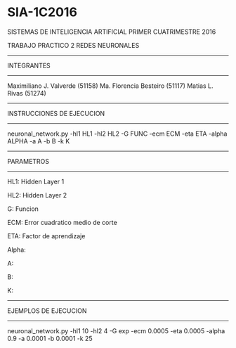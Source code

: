 # SIA-1C2016

SISTEMAS DE INTELIGENCIA ARTIFICIAL
PRIMER CUATRIMESTRE 2016

TRABAJO PRACTICO 2
REDES NEURONALES

**********************************
INTEGRANTES
**********************************
Maximiliano J. Valverde (51158)
Ma. Florencia Besteiro (51117)
Matias L. Rivas (51274)

*********************************
INSTRUCCIONES DE EJECUCION
*********************************

neuronal_network.py -hl1 HL1 -hl2 HL2 -G FUNC -ecm ECM -eta ETA -alpha ALPHA -a A -b B -k K

*********************************
PARAMETROS
*********************************

HL1: Hidden Layer 1

HL2: Hidden Layer 2

G: Funcion

ECM: Error cuadratico medio de corte

ETA: Factor de aprendizaje

Alpha:

A:

B:

K:

*********************************
EJEMPLOS DE EJECUCION
*********************************

neuronal_network.py -hl1 10 -hl2 4 -G exp -ecm 0.0005 -eta 0.0005 -alpha 0.9 -a 0.0001 -b 0.0001 -k 25
